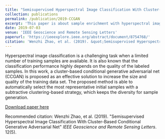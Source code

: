 ```yaml
---
title: "Semisupervised Hyperspectral Image Classification With Cluster-Based Conditional Generative Adversarial Net"
collection: publications
permalink: /publication/2019-CCGAN
excerpt: 'This paper is about sample enrichment with hyperspectral image classification.'
date: 2019-07-03
venue: 'IEEE Geoscience and Remote Sensing Letters'
paperurl: 'https://ieeexplore.ieee.org/abstract/document/8754768/'
citation: 'Wenzhi Zhao, et al. (2019). &quot;Semisupervised Hyperspectral Image Classification With Cluster-Based Conditional Generative Adversarial Net.&quot; <i>IEEE Geoscience and Remote Sensing Letters</i>. 17(3).'
---
```

Hyperspectral image classification is a challenging task when a limited number of training samples are available. It is also known that the classification performance highly depends on the quality of the labeled samples. In this work, a cluster-based conditional generative adversarial net (CCGAN) is proposed as an effective solution to increase the size and quality of the training data set. The proposed method is able to automatically select the most representative initial samples with a subtractive clustering-based strategy, which keeps the diversity for sample generation.

[Download paper here](https://ieeexplore.ieee.org/abstract/document/8754768/)

Recommended citation: Wenzhi Zhao, et al. (2019). "Semisupervised Hyperspectral Image Classification With Cluster-Based Conditional Generative Adversarial Net" <i>IEEE Geoscience and Remote Sensing Letters</i>. 12(5).
